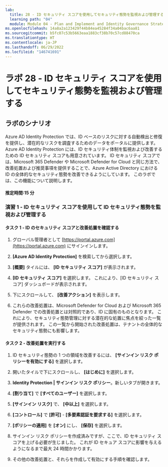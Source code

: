 ```yaml
---
lab:
  title: 28 - ID セキュリティ スコアを使用してセキュリティ態勢を監視および管理する
  learning path: "04"
  module: Module 04 - Plan and Implement and Identity Governance Strategy
ms.openlocfilehash: 14a8a2a123429f44b84ea45284f34a04bac6aa81
ms.sourcegitcommit: b5fc07c53b5663eaa1883cf38b70c57cd88470ca
ms.translationtype: HT
ms.contentlocale: ja-JP
ms.lasthandoff: 06/29/2022
ms.locfileid: "146741691"
---
```

# <a name="lab-28---monitor-and-managed-security-posture-with-identity-secure-score"></a>ラボ 28 - ID セキュリティ スコアを使用してセキュリティ態勢を監視および管理する

## <a name="lab-scenario"></a>ラボのシナリオ

Azure AD Identity Protection では、ID ベースのリスクに対する自動検出と修復を提供し、潜在的なリスクを調査するためのデータをポータルに提供します。 Azure AD Identity Protection には、ID セキュリティ体制を監視および改善するための ID セキュリティ スコアも用意されています。  ID セキュリティ スコアでは、Microsoft 365 Defender や Microsoft Defender for Cloud と同じ方法で、改善処置および推奨事項を提供することで、Azure Active Directory における ID の全体的なセキュリティ態勢を改善できるようにしています。  このラボでは、この機能について説明します。 

#### <a name="estimated-time-15-minutes"></a>推定時間:15 分

### <a name="exercise-1---using-identity-secure-score-to-monitor-and-manage-identity-security-posture"></a>演習 1 - ID セキュリティ スコアを使用して ID セキュリティ態勢を監視および管理する

#### <a name="task-1---review-identity-secure-score-and-improvement-actions"></a>タスク 1 - ID のセキュリティ スコアと改善処置を確認する

1. グローバル管理者として [https://portal.azure.com](https://portal.azure.com) にサインインします。

1. **[Azure AD Identity Protection]** を検索してから選択します。

1. **[概要]** タイルには、 **[ID セキュリティ スコア]** が表示されます。

1. **[ID セキュリティ スコア]** を選択します。  これにより、[ID セキュリティ スコア] ダッシュボードが表示されます。

1. 下にスクロールして、 **[改善アクション]** を表示します。

1. これらの改善処置は、Microsoft Defender for Cloud および Microsoft 365 Defender での改善処置とは対照的であり、ID に固有のものとなります。  これにより、セキュリティ態勢管理に対する潜在的な処置に焦点を絞った一覧が提供されます。  この一覧から開始された改善処置は、テナントの全体的なセキュリティ態勢にも影響します。 

#### <a name="task-2---execute-an-improvement-action"></a>タスク 2 - 改善処置を実行する

1. ID セキュリティ態勢の 1 つの領域を改善するには、 **[サインイン リスク ポリシーを有効にする]** を選択します。

1. 開いたタイルで下にスクロールし、 **[はじめに]** を選択します。

1. **Identity Protection | サインイン リスク ポリシー**。新しいタブが開きます。

1. **[割り当て]** で **[すべてのユーザー]** を選択します。

1. **[サインイン リスク]** で、 **[中以上]** を選択します。

1. **[コントロール]** で **[許可]**  -  **[多要素認証を要求する]** を選択します。

1. **[ポリシーの適用]** を **[オン]** にし、 **[保存]** を選択します。

1. サインイン リスク ポリシーを作成済みですが、ここで、ID セキュリティ スコアを上げる必要が生じました。  これが ID セキュア スコアに影響を与えるようになるまで最大 24 時間かかります。

1. その他の改善処置と、それらを作成して有効にする手順を確認します。


